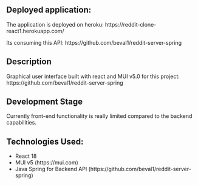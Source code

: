<h2>Deployed application:</h2>

<p>The application is deployed on heroku: https://reddit-clone-react1.herokuapp.com/</p>
<p>Its consuming this API: https://github.com/beval1/reddit-server-spring</p>

<h2>Description</h2>
<p>Graphical user interface built with react and MUI v5.0 for this project: https://github.com/beval1/reddit-server-spring</p>

<h2>Development Stage</h2>
<p>Currently front-end functionality is really limited compared to the backend capabilities.</p>

<h2>Technologies Used:</h2>
<ul>
<li>React 18</li>
<li>MUI v5 (https://mui.com)</li>
<li>Java Spring for Backend API (https://github.com/beval1/reddit-server-spring)</li>
</ul>
